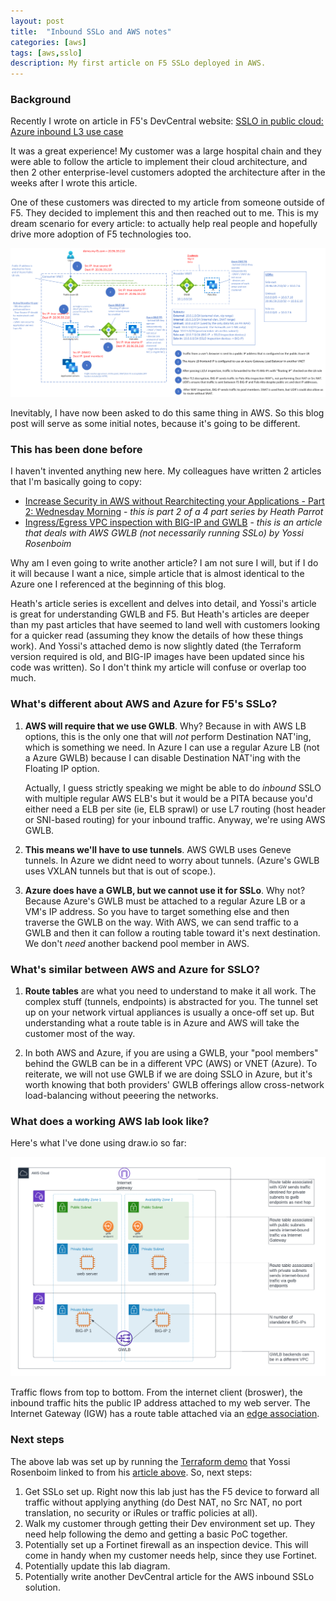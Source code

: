 ```yaml
---
layout: post
title:  "Inbound SSLo and AWS notes"
categories: [aws]
tags: [aws,sslo]
description: My first article on F5 SSLo deployed in AWS.
---
```


### Background
Recently I wrote on article in F5's DevCentral website: [SSLO in public cloud: Azure inbound L3 use case](https://community.f5.com/t5/technical-articles/sslo-in-public-cloud-azure-inbound-l3-use-case/ta-p/318351)

It was a great experience! My customer was a large hospital chain and they were able to follow the article to implement their cloud architecture, and then 2 other enterprise-level customers adopted the architecture after in the weeks after I wrote this article. 

One of these customers was directed to my article from someone outside of F5. They decided to implement this and then reached out to me. This is my dream scenario for every article: to actually help real people and hopefully drive more adoption of F5 technologies too. 

![Azure SSLo inbound](/assets/azure-sslo-inbound-1.gif)

Inevitably, I have now been asked to do this same thing in AWS. So this blog post will serve as some initial notes, because it's going to be different.

### This has been done before
I haven't invented anything new here. My colleagues have written 2 articles that I'm basically going to copy:
* [Increase Security in AWS without Rearchitecting your Applications - Part 2: Wednesday Morning](https://community.f5.com/t5/technical-articles/increase-security-in-aws-without-rearchitecting-your/ta-p/307459) - *this is part 2 of a 4 part series by Heath Parrot*
* [Ingress/Egress VPC inspection with BIG-IP and GWLB](https://community.f5.com/t5/technical-articles/ingress-egress-vpc-inspection-with-big-ip-and-gwlb/ta-p/290792) - *this is an article that deals with AWS GWLB (not necessarily running SSLo) by Yossi Rosenboim*

Why am I even going to write another article? I am not sure I will, but if I do it will because I want a nice, simple article that is almost identical to the Azure one I referenced at the beginning of this blog. 

Heath's article series is excellent and delves into detail, and Yossi's article is great for understanding GWLB and F5. But Heath's articles are deeper than my past articles that have seemed to land well with customers looking for a quicker read (assuming they know the details of how these things work). And Yossi's attached demo is now slightly dated (the Terraform version required is old, and BIG-IP images have been updated since his code was written). So I don't think my article will confuse or overlap too much.

### What's different about AWS and Azure for F5's SSLo?
1. **AWS will require that we use GWLB**. Why? Because in with AWS LB options, this is the only one that will *not* perform Destination NAT'ing, which is something we need. In Azure I can use a regular Azure LB (not a Azure GWLB) because I can disable Destination NAT'ing with the Floating IP option. 

    Actually, I guess strictly speaking we might be able to do *inbound* SSLO with multiple regular AWS ELB's but it would be a PITA because you'd either need a ELB per site (ie, ELB sprawl) or use L7 routing (host header or SNI-based routing) for your inbound traffic. Anyway, we're using AWS GWLB.

2. **This means we'll have to use tunnels**. AWS GWLB uses Geneve tunnels. In Azure we didnt need to worry about tunnels. (Azure's GWLB uses VXLAN tunnels but that is out of scope.). 

3. **Azure does have a GWLB, but we cannot use it for SSLo**. Why not? Because Azure's GWLB must be attached to a regular Azure LB or a VM's IP address. So you have to target something else and then traverse the GWLB on the way. With AWS, we can send traffic to a GWLB and then it can follow a routing table toward it's next destination. We don't *need* another backend pool member in AWS.

### What's similar between AWS and Azure for SSLO?

1. **Route tables** are what you need to understand to make it all work. The complex stuff (tunnels, endpoints) is abstracted for you. The tunnel set up on your network virtual appliances is usually a once-off set up. But understanding what a route table is in Azure and AWS will take the customer most of the way.

2. In both AWS and Azure, if you are using a GWLB, your "pool members" behind the GWLB can be in a different VPC (AWS) or VNET (Azure). To reiterate, we will not use GWLB if we are doing SSLO in Azure, but it's worth knowing that both providers' GWLB offerings allow cross-network load-balancing without peeering the networks.

### What does a working AWS lab look like? 
Here's what I've done using draw.io so far:

![AWS SSLo inbound](/assets/AWS-SSLo-inbound-1.png)

Traffic flows from top to bottom. From the internet client (broswer), the inbound traffic hits the public IP address attached to my web server. The Internet Gateway (IGW) has a route table attached via an [edge association](https://docs.aws.amazon.com/vpc/latest/userguide/internet-gateway-subnet.html).

### Next steps
The above lab was set up by running the [Terraform demo](https://github.com/f5devcentral/f5-digital-customer-engagement-center/tree/main/solutions/security/ingress-egress-fw) that Yossi Rosenboim linked to from his [article above](https://community.f5.com/t5/technical-articles/ingress-egress-vpc-inspection-with-big-ip-and-gwlb/ta-p/290792). So, next steps:

1. Get SSLo set up. Right now this lab just has the F5 device to forward all traffic without applying anything (do Dest NAT, no Src NAT, no port translation, no security or iRules or traffic policies at all). 
2. Walk my customer through getting their Dev environment set up. They need help following the demo and getting a basic PoC together.
3. Potentially set up a Fortinet firewall as an inspection device. This will come in handy when my customer needs help, since they use Fortinet.
4. Potentially update this lab diagram.
5. Potentially write another DevCentral article for the AWS inbound SSLo solution.

